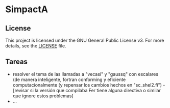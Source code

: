 # SimpactA

## License
This project is licensed under the GNU General Public License v3. For more details, see the [LICENSE](LICENSE.txt) file.

## Tareas

* resolver el tema de las llamadas a "vecasi" y "gaussq" con escalares (de manera inteligente, fortran conforming y eficiente computacionalmente (y repensar los cambios hechos en "sc_shel2.fi") - [revisar si la versión que compilaba Fer tiene alguna directiva o similar que ignore estos problemas]
* ...

